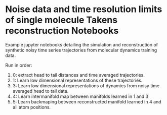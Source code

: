 # Noise data and time resolution limits of single molecule Takens reconstruction Notebooks
Example jupyter notebooks detailing the simulation and reconstruction of synthetic noisy time series trajectories from molecular dynamics training data.

Run in order:
1) 0: extract head to tail distances and time averaged trajectories.
2) 1: Learn low dimensional representations of these trajectories.
3) 3: Learn low dimensional representations of dynamics from noisy time averaged head to tail data.
4) 4: Learn intermanifold map between manifolds learned in 1 and 3
5) 5: Learn backmaping between reconstructed manifold learned in 4 and all atom positions.
